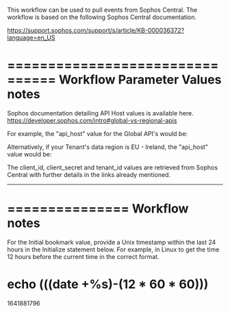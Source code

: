 This workflow can be used to pull events from Sophos Central.
The workflow is based on the following Sophos Central documentation.

https://support.sophos.com/support/s/article/KB-000036372?language=en_US

================================
Workflow Parameter Values notes
================================

Sophos documentation detailing API Host values is available here.
https://developer.sophos.com/intro#global-vs-regional-apis

For example, the "api_host" value for the Global API's would be:
	<Value name="api_host" value="api.central.sophos.com"/>

Alternatively, if your Tenant's data region is EU - Ireland, the "api_host" value would be:
	<Value name="api_host" value="api-eu01.central.sophos.com"/>

The client_id, client_secret and tenant_id values are retrieved from Sophos Central with further details in the links already mentioned.

-----------------------------------------------------------------

===============
Workflow notes
===============

For the Initial bookmark value, provide a Unix timestamp within the last 24 hours in the Initialize statement below.
For example, in Linux to get the time 12 hours before the current time in the correct format.

# echo $(($(date +%s)-(12 * 60 * 60)))
1641881796

<Initialize path="/bookmark" value="1641881796" />
